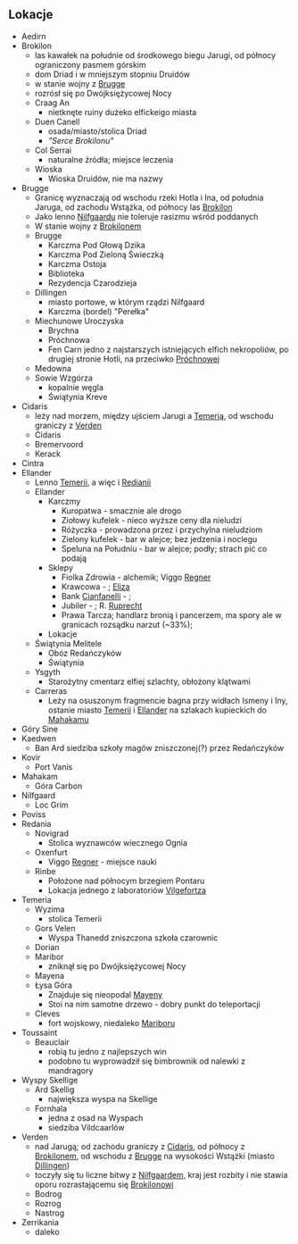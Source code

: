 ## Lokacje
* Aedirn<a id='l_aedirn' class='Aedirn'></a>
* Brokilon<a id='l_brokilon' class='Brokilon*'></a>
    - las kawałek na południe od środkowego biegu Jarugi, od północy ograniczony pasmem górskim
    - dom Driad i w mniejszym stopniu Druidów
    - w stanie wojny z [Brugge](#l_brugge)
    - rozrósł się po Dwójksiężycowej Nocy
    * Craag An<a id='l_craag_an' class='Craag An'></a>
        * nietknęte ruiny dużeko elfickeigo miasta
    * Duen Canell<a id='l_duen_canell' class='Duen Canell'></a>
        * osada/miasto/stolica Driad
        * _"Serce Brokilonu"_
    * Col Serrai<a id='l_col_serrai' class='Col Serrai'></a>
        * naturalne źródła; miejsce leczenia
    * Wioska<a id='l_wioska' class='Wios*'></a>
        * Wioska Druidów, nie ma nazwy
* Brugge<a id='l_brugge'></a>
    - Granicę wyznaczają od wschodu rzeki Hotla i Ina, od południa Jaruga, od zachodu Wstążka, od północy las [Brokilon](#l_brokilon)
    - Jako lenno [Nilfgaardu](#l_nilfgaard) nie toleruje rasizmu wśród poddanych
    - W stanie wojny z [Brokilonem](#l_brokilon)
    * Brugge<a id='l_m_brugge' class='Brugge'></a>
        * Karczma Pod Głową Dzika<a id='l_glowa_dzika' class='Głow* Dzika'></a>
        * Karczma Pod Zieloną Świeczką<a id='l_zielona_swieczka' class='Zielon* Świeczk*'></a>
        * Karczma Ostoja<a id='l_ostoja' class='Ostoj*'></a>
        * Biblioteka<a id='l_biblioteka' class='Bibliote*'></a>
        * Rezydencja Czarodzieja<a id='l_rezydencja_czarodzieja' class='Rezydencj* Czarodzieja'></a>
    * Dillingen<a id='l_dillingen' class='Dillingen'></a>
        - miasto portowe, w którym rządzi Nilfgaard
        * Karczma (bordel) "Perełka"<a id="l_perelka" class='Perełka'></a>
    * Miechunowe Uroczyska<a id='l_miechunowe_uroczyska' class='Miechunowe Uroczysk*'></a>
        * Brychna<a id='l_brychna' class='Brychn*'></a>
        * Próchnowa<a id='l_prochnowa' class='Próchnow*'></a>
        * Fen Carn<a id='l_fen_carn' class='Fen Carn'></a>
            jedno z najstarszych istniejących elfich nekropoliów, po drugiej stronie Hotli, na przeciwko [Próchnowej](#l_prochnowa)
    * Medowna<a id='l_medowna' class='Medown*'></a>
    * Sowie Wzgórza<a id='l_sowie_wzgorza' class='Sowi* Wzgórza*'></a>
         - kopalnie węgla
        * Świątynia Kreve<a id='l_swiatynia_kreve' class='Świątyni* Kreve'></a>
* Cidaris<a id='l_cidaris' class='Cidaris'></a>
    - leży nad morzem, między ujściem Jarugi a [Temerią](#l_temeria), od wschodu graniczy z [Verden](#l_verden)
    * Cidaris<a id='l_m_cidaris' class='Cidaris'></a>
    * Bremervoord<a id='l_bremervoord' class='Bremervoord'></a>
    * Kerack<a id='l_kerack' class='Kerack'></a>
* Cintra<a id='l_cintra' class='Cintra'></a>
* Ellander<a id='l_ellander' class='Ellander'></a>
    - Lenno [Temerii](#l_temeria), a więc i [Redianii](#l_redania)
    * Ellander<a id='l_m_ellander' class='Ellander'></a>
        * Karczmy
            * Kuropatwa<a id='l_kuropatwa' class='Kuropatw*'></a> - smacznie ale drogo
            * Ziołowy kufelek<a id='l_ziolowy_kufelek' class='Ziołow* kufelek*'></a> - nieco wyższe ceny dla nieludzi
            * Różyczka<a id='l_rozyczka' class='Różycz*'></a> - prowadzona przez i przychylna nieludziom
            * Zielony kufelek<a id='l_zielony_kufelekzielony' class='Zielon* kufelek*'></a> - bar w alejce; bez jedzenia i noclegu
            * Speluna na Południu<a id='l_speluna' class='Spelun* na Południu'></a> - bar w alejce; podły; strach pić co podają
        * Sklepy
            * Fiolka Zdrowia<a id='l_fiolka_zdrowia' class='Fiol* Zdrowia'></a> - alchemik; Viggo [Regner](#p_viggo_regner)
            * Krawcowa - ; [Eliza](#p_eliza)
            * Bank [Cianfanelli](#p_cianfanelli) - ;
            * Jubiler<a id='l_jubiler'></a> - ; R. [Ruprecht](#p_ruprecht)
            * Prawa Tarcza<a id='l_prawa_tarcza' class='Praw* Tarcza'></a>; handlarz bronią i pancerzem, ma spory ale w granicach rozsądku narzut (~33%);
        * Lokacje
    * Świątynia Melitele<a id='l_smelitele' class='Świątyni* Melitele'></a>
        * Obóz Redańczyków
        * Świątynia
    * Ysgyth<a id='l_ysgyth' class='Ysgyth'></a>
        * Starożytny cmentarz elfiej szlachty, obłożony klątwami
    * Carreras<a id='l_carreras' class='Carreras'></a>
        * Leży na osuszonym fragmencie bagna przy widłach Ismeny i Iny, ostanie miasto [Temerii](#l_temeria) i [Ellander](#l_ellander) na szlakach kupieckich do [Mahakamu](#l_mahakam)
* Góry Sine<a id='l_gory_sine' class='Gór* Sin*'></a>
* Kaedwen<a id='l_kaedwen' class='Kaedwen'></a>
    * Ban Ard<a id='l_ban_ard' class='Ban Ard'></a>
        siedziba szkoły magów zniszczonej(?) przez Redańczyków
* Kovir<a id='l_kovir' class='Kovir*'></a>
    * Port Vanis<a id='l_port_vanis' class='Port Vanis'></a>
* Mahakam<a id='l_mahakam' class='Mahakam*'></a>
    * Góra Carbon<a id='l_gora_carbon' class='Gór* Carbon'></a>
* Nilfgaard<a id='l_nilfgaard' class='Nilfgaard*'></a>
    * Loc Grim<a id='l_loc_grim' class='Loc Grim'></a>
* Poviss<a id='l_poviss' class='Poviss'></a>
* Redania<a id='l_redania' class='Redani*'></a>
    * Novigrad<a id='l_novigrad' class='Novigrad*'></a>
        * Stolica wyznawców wiecznego Ognia
    * Oxenfurt<a id='l_oxenfurt' class='Oxenfur*'></a>
        * Viggo [Regner](#p_viggo_regner) - miejsce nauki
    * Rinbe<a id='l_rinbe' class='Rinbe'></a>
        * Położone nad północym brzegiem Pontaru
        * Lokacja jednego z laboratoriów [Vilgefortza](#p_vilgefortz)
* Temeria<a id='l_temeria' class='Temeri*'></a>
    * Wyzima<a id='l_wyzima' class='Wyzim*'></a>
        * stolica Temerii
    * Gors Velen<a id='l_gors_velen' class='Gors Velen'></a>
        * Wyspa Thanedd<a id='l_wyspa_thanedd' class='Wysp* Thanedd'></a>
            zniszczona szkoła czarownic
    * Dorian<a id='l_dorian' class='Dorian'></a>
    * Maribor<a id='l_maribor' class='Maribor*'></a>
        * zniknął się po Dwójksiężycowej Nocy
    * Mayena<a id='l_mayena' class='Mayen*'></a>
    * Łysa Góra<a id='l_lysa_gora' class='Łys* Gór*'></a>
        * Znajduje się nieopodal [Mayeny](#l_mayena)
        * Stoi na nim samotne drzewo - dobry punkt do teleportacji
    * Cleves<a id='l_cleves' class='Cleves'></a>
        * fort wojskowy, niedaleko [Mariboru](#l_maribor)
* Toussaint<a id='l_toussaint' class='Toussaint'></a>
    * Beauclair<a id='l_beauclair' class='Beauclair'></a>
        - robią tu jedno z najlepszych win
        - podobno tu wyprowadził się bimbrownik od nalewki z mandragory
* Wyspy Skellige<a id='l_wyspy_skellige' class='Wysp* Skellige'></a>
    * Ard Skellig<a id='l_ard_skellig' class='Ard Skellig'></a>
        * największa wyspa na Skellige
    * Fornhala<a id='l_fornhala' class='Fornhal*'></a>
        * jedna z osad na Wyspach
        * siedziba Vildcaarlów
* Verden<a id='l_verden' class='Verden'></a>
    - nad Jarugą; od zachodu graniczy z [Cidaris](#l_cidaris), od północy z [Brokilonem](#l_brokilon), od wschodu z [Brugge](#l_brugge) na wysokości Wstążki (miasto [Dillingen](#l_dillingen))
    - toczyły się tu liczne bitwy z [Nilfgaardem](#l_nilfgaard), kraj jest rozbity i nie stawia oporu rozrastającemu się [Brokilonowi](#l_brokilon)
    * Bodrog<a id='l_bodrog' class='Bodrog*'></a>
    * Rozrog<a id='l_rozrog' class='Rozrog*'></a>
    * Nastrog<a id='l_nastrog' class='Nastrog*'></a>
* Zerrikania<a id='l_zerrikania' class='Zerrikania'></a>
    - daleko